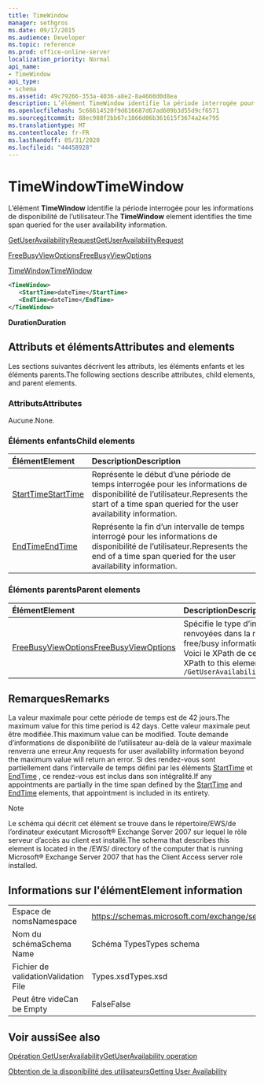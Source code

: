 ```yaml
---
title: TimeWindow
manager: sethgros
ms.date: 09/17/2015
ms.audience: Developer
ms.topic: reference
ms.prod: office-online-server
localization_priority: Normal
api_name:
- TimeWindow
api_type:
- schema
ms.assetid: 49c79266-353a-4036-a8e2-8a4660d0d8ea
description: L’élément TimeWindow identifie la période interrogée pour les informations de disponibilité de l’utilisateur.
ms.openlocfilehash: 5c66614520f9d616687d67ad609b3d55d9cf6571
ms.sourcegitcommit: 88ec988f2bb67c1866d06b361615f3674a24e795
ms.translationtype: MT
ms.contentlocale: fr-FR
ms.lasthandoff: 05/31/2020
ms.locfileid: "44458928"
---
```

# <a name="timewindow"></a><span data-ttu-id="0b465-103">TimeWindow</span><span class="sxs-lookup"><span data-stu-id="0b465-103">TimeWindow</span></span>

<span data-ttu-id="0b465-104">L’élément **TimeWindow** identifie la période interrogée pour les informations de disponibilité de l’utilisateur.</span><span class="sxs-lookup"><span data-stu-id="0b465-104">The **TimeWindow** element identifies the time span queried for the user availability information.</span></span> 
  
[<span data-ttu-id="0b465-105">GetUserAvailabilityRequest</span><span class="sxs-lookup"><span data-stu-id="0b465-105">GetUserAvailabilityRequest</span></span>](getuseravailabilityrequest.md)
  
[<span data-ttu-id="0b465-106">FreeBusyViewOptions</span><span class="sxs-lookup"><span data-stu-id="0b465-106">FreeBusyViewOptions</span></span>](freebusyviewoptions.md)
  
[<span data-ttu-id="0b465-107">TimeWindow</span><span class="sxs-lookup"><span data-stu-id="0b465-107">TimeWindow</span></span>](timewindow.md)
  
```xml
<TimeWindow>
   <StartTime>dateTime</StartTime>
   <EndTime>dateTime</EndTime>
</TimeWindow>
```

 <span data-ttu-id="0b465-108">**Duration**</span><span class="sxs-lookup"><span data-stu-id="0b465-108">**Duration**</span></span>
## <a name="attributes-and-elements"></a><span data-ttu-id="0b465-109">Attributs et éléments</span><span class="sxs-lookup"><span data-stu-id="0b465-109">Attributes and elements</span></span>

<span data-ttu-id="0b465-110">Les sections suivantes décrivent les attributs, les éléments enfants et les éléments parents.</span><span class="sxs-lookup"><span data-stu-id="0b465-110">The following sections describe attributes, child elements, and parent elements.</span></span>
  
### <a name="attributes"></a><span data-ttu-id="0b465-111">Attributs</span><span class="sxs-lookup"><span data-stu-id="0b465-111">Attributes</span></span>

<span data-ttu-id="0b465-112">Aucune.</span><span class="sxs-lookup"><span data-stu-id="0b465-112">None.</span></span>
  
### <a name="child-elements"></a><span data-ttu-id="0b465-113">Éléments enfants</span><span class="sxs-lookup"><span data-stu-id="0b465-113">Child elements</span></span>

|<span data-ttu-id="0b465-114">**Élément**</span><span class="sxs-lookup"><span data-stu-id="0b465-114">**Element**</span></span>|<span data-ttu-id="0b465-115">**Description**</span><span class="sxs-lookup"><span data-stu-id="0b465-115">**Description**</span></span>|
|:-----|:-----|
|[<span data-ttu-id="0b465-116">StartTime</span><span class="sxs-lookup"><span data-stu-id="0b465-116">StartTime</span></span>](starttime.md) <br/> |<span data-ttu-id="0b465-117">Représente le début d’une période de temps interrogée pour les informations de disponibilité de l’utilisateur.</span><span class="sxs-lookup"><span data-stu-id="0b465-117">Represents the start of a time span queried for the user availability information.</span></span>  <br/> |
|[<span data-ttu-id="0b465-118">EndTime</span><span class="sxs-lookup"><span data-stu-id="0b465-118">EndTime</span></span>](endtime.md) <br/> |<span data-ttu-id="0b465-119">Représente la fin d’un intervalle de temps interrogé pour les informations de disponibilité de l’utilisateur.</span><span class="sxs-lookup"><span data-stu-id="0b465-119">Represents the end of a time span queried for the user availability information.</span></span>  <br/> |
   
### <a name="parent-elements"></a><span data-ttu-id="0b465-120">Éléments parents</span><span class="sxs-lookup"><span data-stu-id="0b465-120">Parent elements</span></span>

|<span data-ttu-id="0b465-121">**Élément**</span><span class="sxs-lookup"><span data-stu-id="0b465-121">**Element**</span></span>|<span data-ttu-id="0b465-122">**Description**</span><span class="sxs-lookup"><span data-stu-id="0b465-122">**Description**</span></span>|
|:-----|:-----|
|[<span data-ttu-id="0b465-123">FreeBusyViewOptions</span><span class="sxs-lookup"><span data-stu-id="0b465-123">FreeBusyViewOptions</span></span>](freebusyviewoptions.md) <br/> |<span data-ttu-id="0b465-124">Spécifie le type d’informations de disponibilité renvoyées dans la réponse.</span><span class="sxs-lookup"><span data-stu-id="0b465-124">Specifies the type of free/busy information returned in the response.</span></span>  <br/> <span data-ttu-id="0b465-125">Voici le XPath de cet élément :</span><span class="sxs-lookup"><span data-stu-id="0b465-125">The following is the XPath to this element:</span></span>  <br/>  `/GetUserAvailabilityRequest/FreeBusyViewOptions` <br/> |
   
## <a name="remarks"></a><span data-ttu-id="0b465-126">Remarques</span><span class="sxs-lookup"><span data-stu-id="0b465-126">Remarks</span></span>

<span data-ttu-id="0b465-127">La valeur maximale pour cette période de temps est de 42 jours.</span><span class="sxs-lookup"><span data-stu-id="0b465-127">The maximum value for this time period is 42 days.</span></span> <span data-ttu-id="0b465-128">Cette valeur maximale peut être modifiée.</span><span class="sxs-lookup"><span data-stu-id="0b465-128">This maximum value can be modified.</span></span> <span data-ttu-id="0b465-129">Toute demande d’informations de disponibilité de l’utilisateur au-delà de la valeur maximale renverra une erreur.</span><span class="sxs-lookup"><span data-stu-id="0b465-129">Any requests for user availability information beyond the maximum value will return an error.</span></span> <span data-ttu-id="0b465-130">Si des rendez-vous sont partiellement dans l’intervalle de temps défini par les éléments [StartTime](starttime.md) et [EndTime](endtime.md) , ce rendez-vous est inclus dans son intégralité.</span><span class="sxs-lookup"><span data-stu-id="0b465-130">If any appointments are partially in the time span defined by the [StartTime](starttime.md) and [EndTime](endtime.md) elements, that appointment is included in its entirety.</span></span> 
  
> [!NOTE]
> <span data-ttu-id="0b465-131">Le schéma qui décrit cet élément se trouve dans le répertoire/EWS/de l’ordinateur exécutant Microsoft® Exchange Server 2007 sur lequel le rôle serveur d’accès au client est installé.</span><span class="sxs-lookup"><span data-stu-id="0b465-131">The schema that describes this element is located in the /EWS/ directory of the computer that is running Microsoft® Exchange Server 2007 that has the Client Access server role installed.</span></span> 
  
## <a name="element-information"></a><span data-ttu-id="0b465-132">Informations sur l'élément</span><span class="sxs-lookup"><span data-stu-id="0b465-132">Element information</span></span>

|||
|:-----|:-----|
|<span data-ttu-id="0b465-133">Espace de noms</span><span class="sxs-lookup"><span data-stu-id="0b465-133">Namespace</span></span>  <br/> |https://schemas.microsoft.com/exchange/services/2006/types  <br/> |
|<span data-ttu-id="0b465-134">Nom du schéma</span><span class="sxs-lookup"><span data-stu-id="0b465-134">Schema Name</span></span>  <br/> |<span data-ttu-id="0b465-135">Schéma Types</span><span class="sxs-lookup"><span data-stu-id="0b465-135">Types schema</span></span>  <br/> |
|<span data-ttu-id="0b465-136">Fichier de validation</span><span class="sxs-lookup"><span data-stu-id="0b465-136">Validation File</span></span>  <br/> |<span data-ttu-id="0b465-137">Types.xsd</span><span class="sxs-lookup"><span data-stu-id="0b465-137">Types.xsd</span></span>  <br/> |
|<span data-ttu-id="0b465-138">Peut être vide</span><span class="sxs-lookup"><span data-stu-id="0b465-138">Can be Empty</span></span>  <br/> |<span data-ttu-id="0b465-139">False</span><span class="sxs-lookup"><span data-stu-id="0b465-139">False</span></span>  <br/> |
   
## <a name="see-also"></a><span data-ttu-id="0b465-140">Voir aussi</span><span class="sxs-lookup"><span data-stu-id="0b465-140">See also</span></span>



[<span data-ttu-id="0b465-141">Opération GetUserAvailability</span><span class="sxs-lookup"><span data-stu-id="0b465-141">GetUserAvailability operation</span></span>](getuseravailability-operation.md)


[<span data-ttu-id="0b465-142">Obtention de la disponibilité des utilisateurs</span><span class="sxs-lookup"><span data-stu-id="0b465-142">Getting User Availability</span></span>](https://msdn.microsoft.com/library/d4133fcb-9b0f-4e6b-aadf-a389da83516a%28Office.15%29.aspx)

